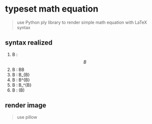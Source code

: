 # typeset math equation
> use Python ply library to render simple math equation with LaTeX syntax

## syntax realized
1. B : $$ B $$
2. B : BB
3. B : B_{B}
4. B : B^{B}
5. B : B_^{B}
6. B : (B)

## render image
> use pillow  